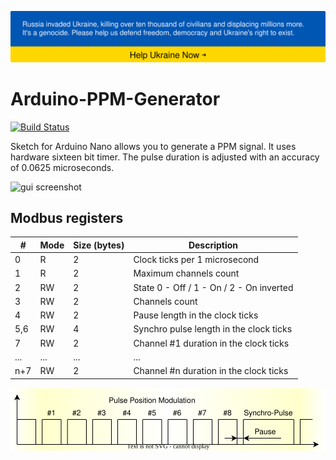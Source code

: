 [![Stand With Ukraine](https://raw.githubusercontent.com/vshymanskyy/StandWithUkraine/main/banner2-direct.svg)](https://vshymanskyy.github.io/StandWithUkraine/)

# Arduino-PPM-Generator
[![Build Status](https://img.shields.io/badge/PayPal-donate-green)](https://www.paypal.com/donate/?hosted_button_id=8NYXYJXL5J2Q6)

Sketch for Arduino Nano allows you to generate a PPM signal.
It uses hardware sixteen bit timer.
The pulse duration is adjusted with an accuracy of 0.0625 microseconds.

![gui screenshot](https://raw.githubusercontent.com/kolod/Arduino-PPM-Generator/master/gui.png)

## Modbus registers
| #   | Mode | Size (bytes) | Description                              |
|-----|------|--------------|------------------------------------------|
| 0   |  R   | 2            | Clock ticks per 1 microsecond            |
| 1   |  R   | 2            | Maximum channels count                   |
| 2   |  RW  | 2            | State 0 - Off / 1 - On / 2 - On inverted |
| 3   |  RW  | 2            | Channels count                           |
| 4   |  RW  | 2            | Pause length in the clock ticks          |
| 5,6 |  RW  | 4            | Synchro pulse length in the clock ticks  |
| 7   |  RW  | 2            | Channel #1 duration in the clock ticks   |
| ... |  ... | ...          | ...                                      |
| n+7 |  RW  | 2            | Channel #n duration in the clock ticks   |

![ppm](https://raw.githubusercontent.com/kolod/Arduino-PPM-Generator/master/ppm.svg)
